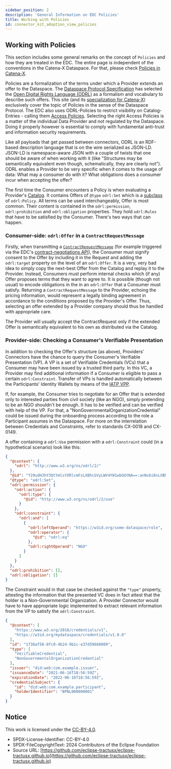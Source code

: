 ```yaml
---
sidebar_position: 2
description: 'General Information on EDC Policies'
title: Working with Policies
id: connector_kit_adoption_view_policies
---
```


## Working with Policies

This section includes some general remarks on the concept of `Policies` and how they are treated in the EDC. The entire
page is independent of the conventions in the Catena-X Dataspace. For that, please check [Policies in Catena-X](policies-in-catena.md).

Policies are a formalization of the terms under which a Provider extends an offer to the Dataspace. The [Dataspace
Protocol Specification](https://docs.internationaldataspaces.org/ids-knowledgebase/v/dataspace-protocol)
has selected the [Open Digital Rights Language (ODRL)](https://www.w3.org/TR/odrl-model/) as a formalism and vocabulary to describe such offers.
This site (and its [specialization for Catena-X](policies-in-catena.md)) exclusively cover the topic of Policies in the
sense of the Dataspace Protocol. The EDC also uses ODRL-Policies to restrict visibility on Catalog-Entries - calling
them [Access Policies](https://github.com/eclipse-tractusx/tractusx-edc/blob/main/docs/usage/management-api-walkthrough/02_policies.md#access--usage-policies). Selecting the right Access Policies is a matter of the individual Data Provider and not
regulated by the Dataspace. Doing it properly however is essential to comply with fundamental anti-trust and information
security requirements.

Like all payloads that get passed between connectors, ODRL is an RDF-based description language that is on the wire
serialized as JSON-LD. JSON-LD is namespace-aware JSON with a couple of twists that one should be aware of when working
with it (like "Structures may be semantically equivalent even though, schematically, they are clearly not"). ODRL
enables a Provider to be very specific when it comes to the usage of data: What may a consumer do with it? What
obligations does a consumer incur when accepting the offer?

The first time the Consumer encounters a Policy is when evaluating a Provider's [Catalog](https://docs.internationaldataspaces.org/ids-knowledgebase/v/dataspace-protocol/catalog/catalog.protocol). It contains Offers
of `@type` `odrl:Set` which is a [subclass](https://www.w3.org/TR/odrl-model/#policy-set) of `odrl:Policy`.
All terms can be used interchangeably, Offer is most common. Their content is contained in the
`odrl:permission`, `odrl:prohibition` and `odrl:obligation` properties. They hold `odrl:Rules` that have to be
satisfied by the Consumer. There's two ways that can happen.

### Consumer-side: `odrl:Offer` in a `ContractRequestMessage`

Firstly, when transmitting a [`ContractRequestMessage`](https://docs.internationaldataspaces.org/ids-knowledgebase/v/dataspace-protocol/contract-negotiation/contract.negotiation.protocol#id-2.1-contract-request-message)
(for example triggered via the EDC's [contract-negotiations API](https://github.com/eclipse-tractusx/tractusx-edc/blob/main/docs/usage/management-api-walkthrough/05_contractnegotiations.md)), the
Consumer must signify consent to the Offer by including it in the Request and adding the `odrl:target` property on the
level of an `odrl:Offer`. It is a very, very bad idea to simply copy the next-best Offer from the Catalog and replay it
to the Provider. Instead, Consumers must perform internal checks which (if any) Offer proposes terms that they want to
agree to. It is possible (though not usual) to encode obligations in the in an `odrl:Offer` that a Consumer must
satisfy. Returning a `ContractRequestMessage` to the Provider, echoing the pricing information, would represent a
legally binding agreement in accordance to the conditions proposed by the Provider's Offer. Thus, selecting an offer
extended by a Provider company should thus be handled with appropriate care.

The Provider will usually accept the ContractRequest only if the extended Offer is semantically equivalent to his own
as distributed via the Catalog.

### Provider-side: Checking a Consumer's Verifiable Presentation

In addition to checking the Offer's structure (as above), Providers' Connectors have the chance to query the Consumer's
Verifiable Presentation (VP). A VP is a set of Verifiable Credentials (VCs) that a Consumer may have been issued by a
trusted third party. In this VC, a Provider may find additional information if a Consumer is eligible to pass a certain
`odrl:Constraint`. Transfer of VPs is handled automatically between the Participants' Identity Wallets by means of the
[IATP VPP](https://github.com/eclipse-tractusx/identity-trust/blob/main/specifications/verifiable.presentation.protocol.md).

If, for example, the Consumer tries to negotiate for an Offer that is extended only to interested
parties from civil society (like an NGO), simply pretending to be an NGO shouldn't be enough. It has to be verified and
can be verified with help of the VP. For that, a "NonGovernmentalOrganizationCredential" could be issued during the
onboarding process according to the role a Participant assumes in the Dataspace. For more on the interrelation between
Credentials and Constraints, refer to standards CX-0018 and CX-0149.

A offer containing a `odrl:Use` permission with a `odrl:Constraint` could (in a hypothetical scenario) look like this:

```json
{
  "@context": {
    "odrl": "http://www.w3.org/ns/odrl/2/"
  },
  "@id": "Y29udHJhY3QtYmlsYXRlcmFsLXBhcGVyLWV4YW1wbGUtNA==:anNvbi0xLXBhcGVy:Y2JhMGFmM2QtZTIwYi00ZjExLThlZmQtM2FhMzcyZmI1Nzhh",
  "@type": "odrl:Set",
  "odrl:permission": {
    "odrl:action": {
      "odrl:type": {
        "@id": "http://www.w3.org/ns/odrl/2/use"
      }
    },
    "odrl:constraint": {
      "odrl:and": [
        {
          "odrl:leftOperand": "https://w3id.org/some-dataspace/role",
          "odrl:operator": {
            "@id": "odrl:eq"
          },
          "odrl:rightOperand": "NGO"
        }
      ]
    }
  },
  "odrl:prohibition": [],
  "odrl:obligation": []
}
```

The Constraint would in that case be checked against the `"type"` property, attesting the information that the presented
VC does in fact attest that the holder is a Non-Governmental Organization. A Provider Connector would have to have
appropriate logic implemented to extract relevant information from the VP to satisfy the `odrl:Constraint`.

```json
{
  "@context": [
    "https://www.w3.org/2018/credentials/v1",
    "https://w3id.org/mydataspace/credentials/v1.0.0"
  ],
  "id": "1f36af58-0fc0-4b24-9b1c-e37d59668089",
  "type": [
    "VerifiableCredential",
    "NonGovernmentalOrganizationCredential"
  ],
  "issuer": "did:web:com.example.issuer",
  "issuanceDate": "2021-06-16T18:56:59Z",
  "expirationDate": "2022-06-16T18:56:59Z",
  "credentialSubject": {
    "id": "did:web:com.example.participant",
    "holderIdentifier": "BPNL000000001"
  }
}
```

## Notice

This work is licensed under the [CC-BY-4.0](https://creativecommons.org/licenses/by/4.0/legalcode).

- SPDX-License-Identifier: CC-BY-4.0
- SPDX-FileCopyrightText: 2024 Contributors of the Eclipse Foundation
- Source
  URL: [https://github.com/eclipse-tractusx/eclipse-tractusx.github.io](https://github.com/eclipse-tractusx/eclipse-tractusx.github.io)
